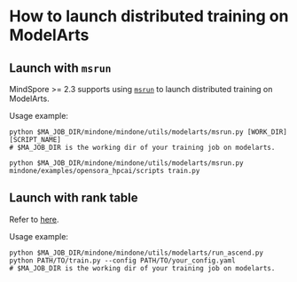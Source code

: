 # How to launch distributed training on ModelArts

## Launch with `msrun`

MindSpore >= 2.3 supports using [`msrun`](https://www.mindspore.cn/tutorials/experts/zh-CN/master/parallel/msrun_launcher.html) to launch distributed training on ModelArts.

Usage example:
```shell
python $MA_JOB_DIR/mindone/mindone/utils/modelarts/msrun.py [WORK_DIR] [SCRIPT_NAME]
# $MA_JOB_DIR is the working dir of your training job on modelarts.
```

```shell
python $MA_JOB_DIR/mindone/mindone/utils/modelarts/msrun.py mindone/examples/opensora_hpcai/scripts train.py
```

## Launch with rank table
Refer to [here](https://support.huaweicloud.com/bestpractice-modelarts/develop-modelarts-0120.html).

Usage example:
```shell
python $MA_JOB_DIR/mindone/mindone/utils/modelarts/run_ascend.py python PATH/TO/train.py --config PATH/TO/your_config.yaml
# $MA_JOB_DIR is the working dir of your training job on modelarts.
```
